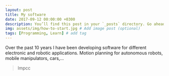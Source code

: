 ```yaml
---
layout: post
title: My software
date: 2017-09-12 00:00:00 +0300
description: You’ll find this post in your `_posts` directory. Go ahead and edit it and re-build the site to see your changes. # Add post description (optional)
img: assets/img/how-to-start.jpg # Add image post (optional)
tags: [Programming, Learn] # add tag
---
```

Over the past 10 years I have been developing software for different electronic and robotic applications.
Motion planning for autonomous robots, mobile manipulators, cars,...

> lmpcc
